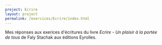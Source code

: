 ```yaml
---
project: Ecrire
layout: project
permalink: /exercices/Ecrire/index.html
---
```


Mes réponses aux exerices d'écritures du livre *Ecrire - Un plaisir à la portée de tous* de Faly Stachak aux éditions Eyrolles.